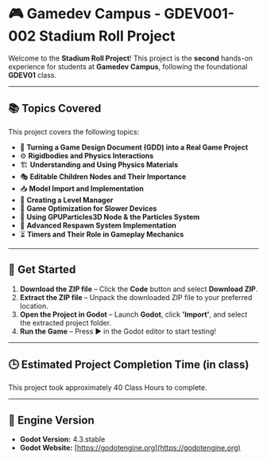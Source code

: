 # 🎮 Gamedev Campus - GDEV001-002 Stadium Roll Project

Welcome to the **Stadium Roll Project**! This project is the **second** hands-on experience for students at **Gamedev Campus**, following the foundational **GDEV01** class.

---

## 📚 Topics Covered
This project covers the following topics:

- 📜 **Turning a Game Design Document (GDD) into a Real Game Project**
- ⚙️ **Rigidbodies and Physics Interactions**
- 🏗️ **Understanding and Using Physics Materials**
- 🎭 **Editable Children Nodes and Their Importance**
- 📥 **Model Import and Implementation**
- 🔄 **Creating a Level Manager**
- 🚀 **Game Optimization for Slower Devices**
- 🌌 **Using GPUParticles3D Node & the Particles System**
- 🔄 **Advanced Respawn System Implementation**
- ⏳ **Timers and Their Role in Gameplay Mechanics**

---

## 🚀 Get Started
1. **Download the ZIP file** – Click the **Code** button and select **Download ZIP**.
2. **Extract the ZIP file** – Unpack the downloaded ZIP file to your preferred location.
3. **Open the Project in Godot** – Launch **Godot**, click **'Import'**, and select the extracted project folder.
4. **Run the Game** – Press ▶️ in the Godot editor to start testing!

---

## 🕒 Estimated Project Completion Time (in class)
This project took approximately 40 Class Hours to complete.

---

## 🔹 Engine Version
- **Godot Version:** 4.3.stable  
- **Godot Website:** [https://godotengine.org](https://godotengine.org)

